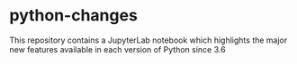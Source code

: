 # python-changes

This repository contains a JupyterLab notebook which highlights the major new features available in each version of Python since 3.6
